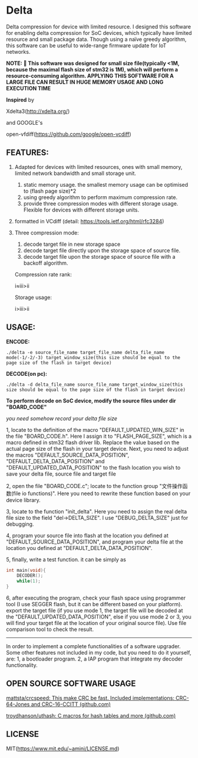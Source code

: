 # Delta
Delta compression for device with limited resource. I designed this software for enabling delta compression for SoC devices, which typically have limited resource and small package data. Though using a naïve greedy algorithm, this software can be useful to wide-range firmware update for IoT networks. 

**NOTE: :clown_face: This software was designed for small size file(typically <1M, because the maximal flash size of stm32 is 1M), which will perform a resource-consuming algorithm. APPLYING THIS SOFTWARE FOR A LARGE FILE CAN RESULT IN HUGE MEMORY USAGE AND LONG EXECUTION TIME** 

**Inspired** by 

Xdelta3(http://xdelta.org/)

and GOOGLE's

open-vfdiff(https://github.com/google/open-vcdiff)

## FEATURES:

1. Adapted for devices with limited resources, ones with small memory, limited network bandwidth and small storage unit.

   1. static memory usage. the smallest memory usage can be optimised to (flash page size)*2
   2. using greedy algorithm to perform maximum compression rate.
   3. provide three compression modes with different storage usage. Flexible for devices with different storage units.

2. formatted in VCdiff (detail: https://tools.ietf.org/html/rfc3284)

3. Three compression mode:

   1. decode target file in new storage space
   2. decode target file directly upon the storage space of source file.
   3. decode target file upon the storage space of source file with a backoff algorithm.

   Compression rate rank:

   i≈iii>ii

   Storage usage:

   i>iii>ii

## USAGE:

**ENCODE:**

```
./delta -e source_file_name target_file_name delta_file_name mode(-1/-2/-3) target_window_size(this size should be equal to the page size of the flash in target device)
```

**DECODE(on pc):**

```
./delta -d delta_file_name source_file_name target_window_size(this size should be equal to the page size of the flash in target device)
```

**To perform decode on SoC device, modify the source files under dir "BOARD_CODE"**

*you need somehow record your delta file size*

1, locate to the definition of the macro "DEFAULT_UPDATED_WIN_SIZE" in the file "BOARD_CODE.h".  Here I assign it to "FLASH_PAGE_SIZE", which is a macro defined in stm32 flash driver lib. Replace the value based on the actual page size of the flash in your target device. Next, you need to adjust the macros "DEFAULT_SOURCE_DATA_POSITION", "DEFAULT_DELTA_DATA_POSITION" and "DEFAULT_UPDATED_DATA_POSITION" to the flash location you wish to save your delta file, source file and target file

2, open the file "BOARD_CODE.c"; locate to the function group "文件操作函数(file io functions)". Here you need to rewrite these function based on your device library.

3, locate to the function "init_delta". Here you need to assign the real delta file size to the field "del->DELTA_SIZE". I use "DEBUG_DELTA_SIZE" just for debugging.

4, program your source file into flash at the location you defined at "DEFAULT_SOURCE_DATA_POSITION", and program your delta file at the location you defined at "DEFAULT_DELTA_DATA_POSITION". 

5, finally, write a test function. it can be simply as 

```c
int main(void){
    DECODER();
    while(1);
}
```

6, after executing the program, check your flash space using programmer tool (I use SEGGER flash, but it can be different based on your platform). export the target file (if you use mode 1, the target file will be decoded at the "DEFAULT_UPDATED_DATA_POSITION", else if you use mode 2 or 3, you will find your target file at the location of your original source file). Use file comparison tool to check the result.

**************************************************************

In order to implement a complete functionalities of a software upgrader. Some other features not included in my code, but you need to do it yourself, are: 1, a bootloader program. 2, a IAP program that integrate my decoder functionality. 

## OPEN SOURCE SOFTWARE USAGE

[mattsta/crcspeed: This make CRC be fast. Included implementations: CRC-64-Jones and CRC-16-CCITT (github.com)](https://github.com/mattsta/crcspeed)

[troydhanson/uthash: C macros for hash tables and more (github.com)](https://github.com/troydhanson/uthash)
## LICENSE

MIT(https://www.mit.edu/~amini/LICENSE.md)

